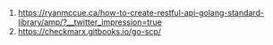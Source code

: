 
1. https://ryanmccue.ca/how-to-create-restful-api-golang-standard-library/amp/?__twitter_impression=true
2. https://checkmarx.gitbooks.io/go-scp/
